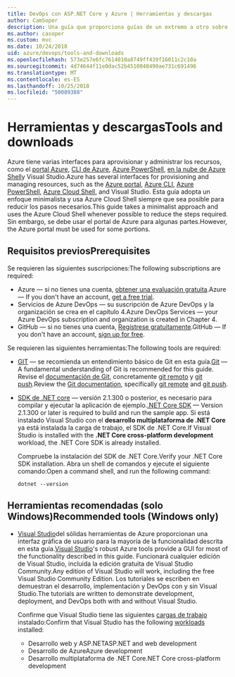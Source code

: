 ```yaml
---
title: DevOps con ASP.NET Core y Azure | Herramientas y descargas
author: CamSoper
description: Una guía que proporciona guías de un extremo a otro sobre cómo crear una canalización de DevOps para una aplicación ASP.NET Core hospedada en Azure.
ms.author: casoper
ms.custom: mvc
ms.date: 10/24/2018
uid: azure/devops/tools-and-downloads
ms.openlocfilehash: 573e257e6fc7614010a8749ff439f16011c2c10a
ms.sourcegitcommit: 4d74644f11e0dac52b4510048490ae731c691496
ms.translationtype: MT
ms.contentlocale: es-ES
ms.lasthandoff: 10/25/2018
ms.locfileid: "50089388"
---
```

# <a name="tools-and-downloads"></a><span data-ttu-id="1b581-103">Herramientas y descargas</span><span class="sxs-lookup"><span data-stu-id="1b581-103">Tools and downloads</span></span>

<span data-ttu-id="1b581-104">Azure tiene varias interfaces para aprovisionar y administrar los recursos, como el [portal Azure](https://portal.azure.com), [CLI de Azure](/cli/azure/), [Azure PowerShell](/powershell/azure/overview), [en la nube de Azure Shell](https://shell.azure.com/bash)y Visual Studio.</span><span class="sxs-lookup"><span data-stu-id="1b581-104">Azure has several interfaces for provisioning and managing resources, such as the [Azure portal](https://portal.azure.com), [Azure CLI](/cli/azure/), [Azure PowerShell](/powershell/azure/overview), [Azure Cloud Shell](https://shell.azure.com/bash), and Visual Studio.</span></span> <span data-ttu-id="1b581-105">Esta guía adopta un enfoque minimalista y usa Azure Cloud Shell siempre que sea posible para reducir los pasos necesarios.</span><span class="sxs-lookup"><span data-stu-id="1b581-105">This guide takes a minimalist approach and uses the Azure Cloud Shell whenever possible to reduce the steps required.</span></span> <span data-ttu-id="1b581-106">Sin embargo, se debe usar el portal de Azure para algunas partes.</span><span class="sxs-lookup"><span data-stu-id="1b581-106">However, the Azure portal must be used for some portions.</span></span>

## <a name="prerequisites"></a><span data-ttu-id="1b581-107">Requisitos previos</span><span class="sxs-lookup"><span data-stu-id="1b581-107">Prerequisites</span></span>

<span data-ttu-id="1b581-108">Se requieren las siguientes suscripciones:</span><span class="sxs-lookup"><span data-stu-id="1b581-108">The following subscriptions are required:</span></span>

* <span data-ttu-id="1b581-109">Azure &mdash; si no tienes una cuenta, [obtener una evaluación gratuita](https://azure.microsoft.com/free/).</span><span class="sxs-lookup"><span data-stu-id="1b581-109">Azure &mdash; If you don't have an account, [get a free trial](https://azure.microsoft.com/free/).</span></span>
* <span data-ttu-id="1b581-110">Servicios de Azure DevOps &mdash; su suscripción de Azure DevOps y la organización se crea en el capítulo 4.</span><span class="sxs-lookup"><span data-stu-id="1b581-110">Azure DevOps Services &mdash; your Azure DevOps subscription and organization is created in Chapter 4.</span></span>
* <span data-ttu-id="1b581-111">GitHub &mdash; si no tienes una cuenta, [Regístrese gratuitamente](https://github.com/join).</span><span class="sxs-lookup"><span data-stu-id="1b581-111">GitHub &mdash; If you don't have an account, [sign up for free](https://github.com/join).</span></span>

<span data-ttu-id="1b581-112">Se requieren las siguientes herramientas:</span><span class="sxs-lookup"><span data-stu-id="1b581-112">The following tools are required:</span></span>

* <span data-ttu-id="1b581-113">[GIT](https://git-scm.com/downloads) &mdash; se recomienda un entendimiento básico de Git en esta guía.</span><span class="sxs-lookup"><span data-stu-id="1b581-113">[Git](https://git-scm.com/downloads) &mdash; A fundamental understanding of Git is recommended for this guide.</span></span> <span data-ttu-id="1b581-114">Revise el [documentación de Git](https://git-scm.com/doc), concretamente [git remoto](https://git-scm.com/docs/git-remote) y [git push](https://git-scm.com/docs/git-push).</span><span class="sxs-lookup"><span data-stu-id="1b581-114">Review the [Git documentation](https://git-scm.com/doc), specifically [git remote](https://git-scm.com/docs/git-remote) and [git push](https://git-scm.com/docs/git-push).</span></span>
* <span data-ttu-id="1b581-115">[SDK de .NET core](https://www.microsoft.com/net/download/) &mdash; versión 2.1.300 o posterior, es necesario para compilar y ejecutar la aplicación de ejemplo.</span><span class="sxs-lookup"><span data-stu-id="1b581-115">[.NET Core SDK](https://www.microsoft.com/net/download/) &mdash; Version 2.1.300 or later is required to build and run the sample app.</span></span> <span data-ttu-id="1b581-116">Si está instalado Visual Studio con el **desarrollo multiplataforma de .NET Core** ya está instalada la carga de trabajo, el SDK de .NET Core.</span><span class="sxs-lookup"><span data-stu-id="1b581-116">If Visual Studio is installed with the **.NET Core cross-platform development** workload, the .NET Core SDK is already installed.</span></span>

    <span data-ttu-id="1b581-117">Compruebe la instalación del SDK de .NET Core.</span><span class="sxs-lookup"><span data-stu-id="1b581-117">Verify your .NET Core SDK installation.</span></span> <span data-ttu-id="1b581-118">Abra un shell de comandos y ejecute el siguiente comando:</span><span class="sxs-lookup"><span data-stu-id="1b581-118">Open a command shell, and run the following command:</span></span>

    ```console
    dotnet --version
    ```

## <a name="recommended-tools-windows-only"></a><span data-ttu-id="1b581-119">Herramientas recomendadas (solo Windows)</span><span class="sxs-lookup"><span data-stu-id="1b581-119">Recommended tools (Windows only)</span></span>

* <span data-ttu-id="1b581-120">[Visual Studio](https://www.visualstudio.com/)del sólidas herramientas de Azure proporcionan una interfaz gráfica de usuario para la mayoría de la funcionalidad descrita en esta guía.</span><span class="sxs-lookup"><span data-stu-id="1b581-120">[Visual Studio](https://www.visualstudio.com/)'s robust Azure tools provide a GUI for most of the functionality described in this guide.</span></span> <span data-ttu-id="1b581-121">Funcionará cualquier edición de Visual Studio, incluida la edición gratuita de Visual Studio Community.</span><span class="sxs-lookup"><span data-stu-id="1b581-121">Any edition of Visual Studio will work, including the free Visual Studio Community Edition.</span></span> <span data-ttu-id="1b581-122">Los tutoriales se escriben en demuestran el desarrollo, implementación y DevOps con y sin Visual Studio.</span><span class="sxs-lookup"><span data-stu-id="1b581-122">The tutorials are written to demonstrate development, deployment, and DevOps both with and without Visual Studio.</span></span>

  <span data-ttu-id="1b581-123">Confirme que Visual Studio tiene las siguientes [cargas de trabajo](/visualstudio/install/modify-visual-studio) instalado:</span><span class="sxs-lookup"><span data-stu-id="1b581-123">Confirm that Visual Studio has the following [workloads](/visualstudio/install/modify-visual-studio) installed:</span></span>

  * <span data-ttu-id="1b581-124">Desarrollo web y ASP.NET</span><span class="sxs-lookup"><span data-stu-id="1b581-124">ASP.NET and web development</span></span>
  * <span data-ttu-id="1b581-125">Desarrollo de Azure</span><span class="sxs-lookup"><span data-stu-id="1b581-125">Azure development</span></span>
  * <span data-ttu-id="1b581-126">Desarrollo multiplataforma de .NET Core</span><span class="sxs-lookup"><span data-stu-id="1b581-126">.NET Core cross-platform development</span></span>
